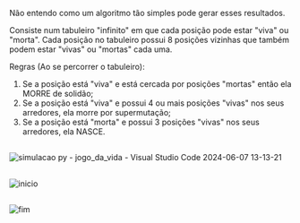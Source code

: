Não entendo como um algoritmo tão simples pode gerar esses resultados. 

Consiste num tabuleiro "infinito" em que cada posição pode estar "viva" ou "morta". 
Cada posição no tabuleiro possui 8 posições vizinhas que também podem estar "vivas" ou "mortas" cada uma.

Regras (Ao se percorrer o tabuleiro):

1) Se a posição está "viva" e está cercada por posições "mortas" então ela MORRE de solidão;
2) Se a posição está "viva" e possui 4 ou mais posições "vivas" nos seus arredores, ela morre por supermutação;
3) Se a posição está "morta" e possui 3 posições "vivas" nos seus arredores, ela NASCE.

##
![simulacao py - jogo_da_vida - Visual Studio Code 2024-06-07 13-13-21](https://github.com/gabrielportelaime/jogo_da_vida/assets/90880142/38c2e93b-5dd4-4354-9b2f-c9da46e1b8a4)
##
![inicio](https://github.com/gabrielportelaime/jogo_da_vida/assets/90880142/b71f7c50-e0b9-46fd-8133-c0155b4cf2a4)
##
![fim](https://github.com/gabrielportelaime/jogo_da_vida/assets/90880142/15acf5b3-e2d5-4356-b6e2-f4b1b243d685)
##

